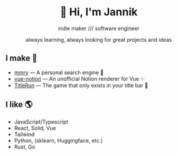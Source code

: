 <h1 align="center">👋 Hi, I'm Jannik</h1>

</p>
<div align="center">
<p>indie maker /// software engineer</p>
<p>always learning, always looking for great projects and ideas</p>
</div>

## I make 🚧

- [mmry](https://mmry.io) — A personal search engine 🧠
- [vue-notion](https://github.com/janniks/vue-notion) — An unofficial Notion renderer for Vue ✨
- [TitleRun](https://titlerun.xyz/) — The game that only exists in your title bar 👾

## I like 🌎
- JavaScript/Typescript
- React, Solid, Vue
- Tailwind
- Python, (sklearn, Huggingface, etc.)
- Rust, Go
